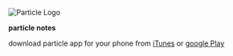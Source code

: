 
![Particle Logo][logo]

[logo]: https://www-assets.particle.io/images/particle-mark.png "Particle logo image"


**particle notes**

download particle app for your phone from [iTunes](https://itunes.apple.com/us/app/particle-build-iot-projects/id991459054?mt=8) or [google Play](https://play.google.com/store/apps/details?id=io.particle.android.app&hl=en)